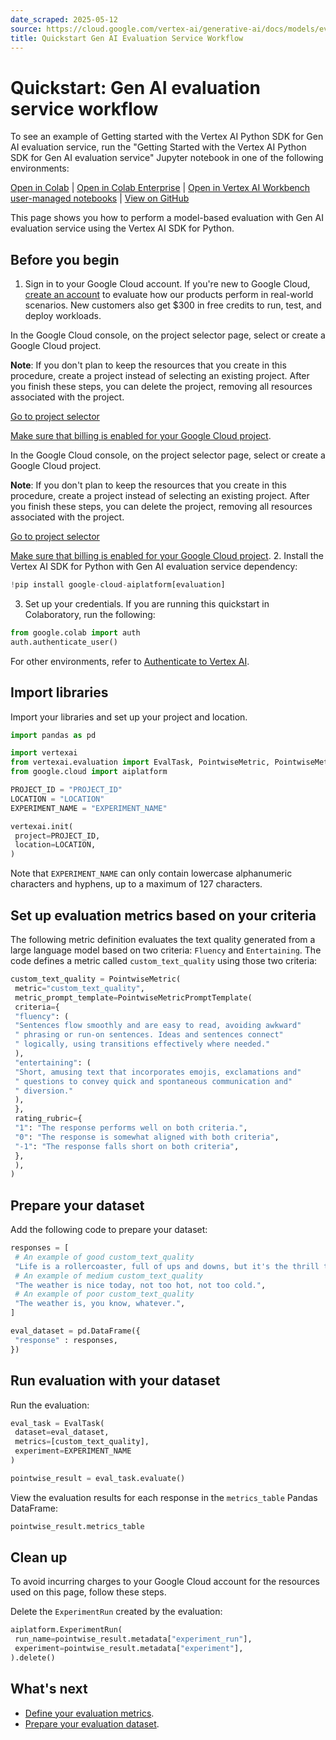 ```yaml
---
date_scraped: 2025-05-12
source: https://cloud.google.com/vertex-ai/generative-ai/docs/models/evaluation-quickstart
title: Quickstart Gen AI Evaluation Service Workflow
---
```


# Quickstart: Gen AI evaluation service workflow

To see an example of Getting started with the Vertex AI Python SDK for Gen AI evaluation service,
run the "Getting Started with the Vertex AI Python SDK for Gen AI evaluation service" Jupyter notebook in one of the following
environments:

[Open
in Colab](https://colab.research.google.com/github/GoogleCloudPlatform/generative-ai/blob/main/gemini/evaluation/intro_to_gen_ai_evaluation_service_sdk.ipynb)
|
[Open
in Colab Enterprise](https://console.cloud.google.com/vertex-ai/colab/import/https%3A%2F%2Fraw.githubusercontent.com%2FGoogleCloudPlatform%2Fgenerative-ai%2Fmain%2Fgemini%2Fevaluation%2Fintro_to_gen_ai_evaluation_service_sdk.ipynb)
|
[Open
in Vertex AI Workbench user-managed notebooks](https://console.cloud.google.com/vertex-ai/workbench/deploy-notebook?download_url=https%3A%2F%2Fraw.githubusercontent.com%2FGoogleCloudPlatform%2Fgenerative-ai%2Fmain%2Fgemini%2Fevaluation%2Fintro_to_gen_ai_evaluation_service_sdk.ipynb)
|
[View on GitHub](https://github.com/GoogleCloudPlatform/generative-ai/blob/main/gemini/evaluation/intro_to_gen_ai_evaluation_service_sdk.ipynb)

This page shows you how to perform a model-based evaluation with Gen AI evaluation service using the Vertex AI SDK for Python.

## Before you begin

1. Sign in to your Google Cloud account. If you're new to
 Google Cloud, [create an account](https://console.cloud.google.com/freetrial) to evaluate how our products perform in
 real-world scenarios. New customers also get $300 in free credits to
 run, test, and deploy workloads.

 In the Google Cloud console, on the project selector page,
 select or create a Google Cloud project.

 **Note**: If you don't plan to keep the
 resources that you create in this procedure, create a project instead of
 selecting an existing project. After you finish these steps, you can
 delete the project, removing all resources associated with the project.

 [Go to project selector](https://console.cloud.google.com/projectselector2/home/dashboard)

 [Make sure that billing is enabled for your Google Cloud project](https://cloud.google.com/billing/docs/how-to/verify-billing-enabled#confirm_billing_is_enabled_on_a_project).

 In the Google Cloud console, on the project selector page,
 select or create a Google Cloud project.

 **Note**: If you don't plan to keep the
 resources that you create in this procedure, create a project instead of
 selecting an existing project. After you finish these steps, you can
 delete the project, removing all resources associated with the project.

 [Go to project selector](https://console.cloud.google.com/projectselector2/home/dashboard)

 [Make sure that billing is enabled for your Google Cloud project](https://cloud.google.com/billing/docs/how-to/verify-billing-enabled#confirm_billing_is_enabled_on_a_project).
2. Install the Vertex AI SDK for Python with Gen AI evaluation service dependency:

 ```python
 !pip install google-cloud-aiplatform[evaluation]

 ```
3. Set up your credentials. If you are running this quickstart in Colaboratory, run the following:

 ```python
 from google.colab import auth
 auth.authenticate_user()

 ```

 For other environments, refer to [Authenticate to Vertex AI](https://cloud.google.com/vertex-ai/docs/authentication#client-libraries).

## Import libraries

Import your libraries and set up your project and location.

```python
import pandas as pd

import vertexai
from vertexai.evaluation import EvalTask, PointwiseMetric, PointwiseMetricPromptTemplate
from google.cloud import aiplatform

PROJECT_ID = "PROJECT_ID"
LOCATION = "LOCATION"
EXPERIMENT_NAME = "EXPERIMENT_NAME"

vertexai.init(
 project=PROJECT_ID,
 location=LOCATION,
)
```

Note that `EXPERIMENT_NAME` can only contain lowercase alphanumeric characters and hyphens, up to a maximum of 127 characters.

## Set up evaluation metrics based on your criteria

The following metric definition evaluates the text quality generated from a large language model based on two criteria: `Fluency` and `Entertaining`. The code defines a metric called `custom_text_quality` using those two criteria:

```python
custom_text_quality = PointwiseMetric(
 metric="custom_text_quality",
 metric_prompt_template=PointwiseMetricPromptTemplate(
 criteria={
 "fluency": (
 "Sentences flow smoothly and are easy to read, avoiding awkward"
 " phrasing or run-on sentences. Ideas and sentences connect"
 " logically, using transitions effectively where needed."
 ),
 "entertaining": (
 "Short, amusing text that incorporates emojis, exclamations and"
 " questions to convey quick and spontaneous communication and"
 " diversion."
 ),
 },
 rating_rubric={
 "1": "The response performs well on both criteria.",
 "0": "The response is somewhat aligned with both criteria",
 "-1": "The response falls short on both criteria",
 },
 ),
)

```

## Prepare your dataset

Add the following code to prepare your dataset:

```python
responses = [
 # An example of good custom_text_quality
 "Life is a rollercoaster, full of ups and downs, but it's the thrill that keeps us coming back for more!",
 # An example of medium custom_text_quality
 "The weather is nice today, not too hot, not too cold.",
 # An example of poor custom_text_quality
 "The weather is, you know, whatever.",
]

eval_dataset = pd.DataFrame({
 "response" : responses,
})

```

## Run evaluation with your dataset

Run the evaluation:

```python
eval_task = EvalTask(
 dataset=eval_dataset,
 metrics=[custom_text_quality],
 experiment=EXPERIMENT_NAME
)

pointwise_result = eval_task.evaluate()

```

View the evaluation results for each response in the `metrics_table` Pandas DataFrame:

```python
pointwise_result.metrics_table

```

## Clean up

To avoid incurring charges to your Google Cloud account for
the resources used on this page, follow these steps.

Delete the `ExperimentRun` created by the evaluation:

```python
aiplatform.ExperimentRun(
 run_name=pointwise_result.metadata["experiment_run"],
 experiment=pointwise_result.metadata["experiment"],
).delete()

```

## What's next

- [Define your evaluation metrics](determine-eval.md).
- [Prepare your evaluation dataset](https://cloud.google.com/vertex-ai/generative-ai/docs/models/evaluation-dataset).